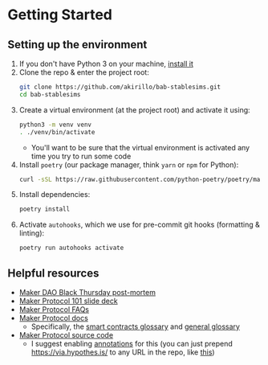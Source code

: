 # Getting Started

## Setting up the environment
1. If you don't have Python 3 on your machine, [install it](https://www.python.org/downloads/)
2. Clone the repo & enter the project root:
    ```bash
    git clone https://github.com/akirillo/bab-stablesims.git
    cd bab-stablesims
    ```
3. Create a virtual environment (at the project root) and activate it using:
    ```bash
    python3 -m venv venv
    . ./venv/bin/activate
    ```
    - You'll want to be sure that the virtual environment is activated any time you try to run some code
4. Install `poetry` (our package manager, think `yarn` or `npm` for Python):
    ```bash
    curl -sSL https://raw.githubusercontent.com/python-poetry/poetry/master/get-poetry.py | python -
    ```
5. Install dependencies:
    ```bash
    poetry install
    ```
6. Activate `autohooks`, which we use for pre-commit git hooks (formatting & linting):
    ```bash
    poetry run autohooks activate
    ```

## Helpful resources
- [Maker DAO Black Thursday post-mortem](https://blog.makerdao.com/the-market-collapse-of-march-12-2020-how-it-impacted-makerdao/)
- [Maker Protocol 101 slide deck](https://drive.google.com/file/d/1bEOlNk2xUXgwy0I_UlB_8tPPZ8mH1gy9/view)
- [Maker Protocol FAQs](https://github.com/makerdao/community/tree/master/faqs)
- [Maker Protocol docs](https://docs.makerdao.com/)
    - Specifically, the [smart contracts glossary](https://docs.makerdao.com/other-documentation/system-glossary) and [general glossary](https://github.com/makerdao/community/blob/master/faqs/glossary.md)
- [Maker Protocol source code](https://github.com/makerdao/dss)
    - I suggest enabling [annotations](https://docs.makerdao.com/other-documentation/smart-contract-annotations) for this (you can just prepend https://via.hypothes.is/ to any URL in the repo, like [this](https://via.hypothes.is/https://github.com/makerdao/dss/blob/master/src/vat.sol))
